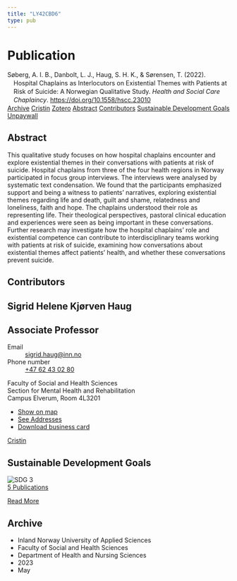 ```yaml
---
title: "LY42CBD6"
type: pub
---
```

<h1>Publication</h1>
<article id="csl-bib-container-LY42CBD6" class="csl-bib-container">
  <div class="csl-bib-body" style="line-height: 1.35; padding-left: 1em; text-indent:-1em;">
  <div class="csl-entry">S&#xF8;berg, A. I. B., Danbolt, L. J., Haug, S. H. K., &amp; S&#xF8;rensen, T. (2022). Hospital Chaplains as Interlocutors on Existential Themes with Patients at Risk of Suicide: A Norwegian Qualitative Study. <i>Health and Social Care Chaplaincy</i>. <a href="https://doi.org/10.1558/hscc.23010">https://doi.org/10.1558/hscc.23010</a></div>
</div>
  <div class="csl-bib-buttons">
    <a href="#taxonomy-article-LY42CBD6" class="csl-bib-button">Archive</a>
    <a href="https://app.cristin.no/results/show.jsf?id=2147139" alt="Cristin URL" class="csl-bib-button">Cristin</a>
    <a href="http://zotero.org/groups/5402882/items/LY42CBD6" alt="Zotero URL" class="csl-bib-button">Zotero</a>
    <a href="#abstract-article-LY42CBD6" class="csl-bib-button">Abstract</a>
    <a href="#contributors-article-LY42CBD6" class="csl-bib-button">Contributors</a>
    <a href="#sdg-article-LY42CBD6" class="csl-bib-button">Sustainable Development Goals</a>
    <a href="https://doi.org/10.1558/hscc.23010" class="csl-bib-button">Unpaywall</a>
  </div>
  <div id="csl-bib-meta-container-LY42CBD6"></div>
</article>
<div id="csl-bib-meta-LY42CBD6" class="csl-bib-meta">
  <article id="abstract-article-LY42CBD6" class="abstract-article">
    <h1>Abstract</h1>
    This qualitative study focuses on how hospital chaplains encounter and explore existential themes in their conversations with patients at risk of suicide. Hospital chaplains from three of the four health regions in Norway participated in focus group interviews. The interviews were analysed by systematic text condensation. We found that the participants emphasized support and being a witness to patients’ narratives, exploring existential themes regarding life and death, guilt and shame, relatedness and loneliness, faith and hope. The chaplains understood their role as representing life. Their theological perspectives, pastoral clinical education and experiences were seen as being important in these conversations. Further research may investigate how the hospital chaplains’ role and existential competence can contribute to interdisciplinary teams working with patients at risk of suicide, examining how conversations about existential themes affect patients’ health, and whether these conversations prevent suicide.
  </article>
  <article id="contributors-article-LY42CBD6" class="contributors-article">
    <h1>Contributors</h1>
    <div class="personas"> <div class="vrtx-hinn-person-card"> <div class="photo"> <i class="lar la-user-circle missing-person"></i> </div> <div class="info"> <hgroup><h1>Sigrid Helene Kjørven Haug</h1> <h2>Associate Professor</h2> </hgroup><dl> <dt>Email</dt> <dd> <a href="mailto:sigrid.haug@inn.no">sigrid.haug@inn.no</a> </dd> <dt>Phone number</dt> <dd><a href="tel:+4762430280"> +47 62 43 02 80 </a></dd> </dl> <p> Faculty of Social and Health Sciences<br> Section for Mental Health and Rehabilitation<br> Campus Elverum, Room 4L3201 </p> <ul class="vrtx-hinn-links"> <li><a href="https://www.google.com/maps?q=60.88177,11.53669">Show on map</a></li> <li><a href="https://www.inn.no/english/find-an-employee/sigrid-haug.html#vrtx-hinn-addresses">See Addresses</a></li> <li><a href="https://www.inn.no/english/find-an-employee/sigrid-haug.html?vrtx=vcf">Download business card</a></li> </ul> </div> </div> <a href="https://app.cristin.no/persons/show.jsf?id=414155" alt="Cristin URL" class="personas-cristin">Cristin</a> </div>
  </article>
  <article id="sdg-article-LY42CBD6" class="sdg-article">
    <h1>Sustainable Development Goals</h1>
    <div class="sdg-container"><div id="sdg3" class="sdg"> <img src="{{< params subfolder >}}images/sdg/sdg03_en.png" class="image" alt="SDG 3"> <div class="sdg-overlay"> <a href="{{< params subfolder >}}en/archive/?sdg=3#archive" class="sdg-publication-count"><span>5</span> Publications</a> <p><a href="https://sdgs.un.org/goals/goal3" class="sdg-read-more">Read More</a></p> </div> </div></div>
  </article>
  <article id="taxonomy-article-LY42CBD6" class="taxonomy-article">
    <h1>Archive</h1>
    <ul>
      <li>Inland Norway University of Applied Sciences</li>
      <li>Faculty of Social and Health Sciences</li>
      <li>Department of Health and Nursing Sciences</li>
      <li>2023</li>
      <li>May</li>
    </ul>
  </article>
</div>
